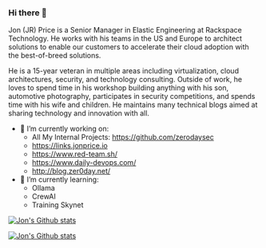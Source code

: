 ### Hi there 👋

Jon (JR) Price is a Senior Manager in Elastic Engineering at Rackspace Technology. He works with his teams in the US and Europe to architect solutions to enable our customers to accelerate their cloud adoption with the best-of-breed solutions.

He is a 15-year veteran in multiple areas including virtualization, cloud architectures, security, and technology consulting. Outside of work, he loves to spend time in his workshop building anything with his son, automotive photography, participates in security competitions, and spends time with his wife and children. He maintains many technical blogs aimed at sharing technology and innovation with all.

- 🔭 I’m currently working on:
  - All My Internal Projects: https://github.com/zerodaysec
  - https://links.jonprice.io
  - https://www.red-team.sh/
  - https://www.daily-devops.com/
  - http://blog.zer0day.net/
- 🌱 I’m currently learning:
  - Ollama
  - CrewAI
  - Training Skynet
 
<!--
- 👯 I’m looking to collaborate on ...
- 💬 Ask me about
- 📫 How to reach me: ...
- 😄 Pronouns: ...
- ⚡ Fun fact: ...
-->

[![Jon's Github stats](https://github-readme-stats.vercel.app/api/top-langs/?username=mrc0der&layout=compact)](https://github.com/mrc0der)

[![Jon's Github stats](https://github-readme-stats.vercel.app/api?username=mrc0der&count_private=true&show_icons=true&theme=dark#gh-dark-mode-only&show=reviews,discussions_started,discussions_answered,prs_merged,prs_merged_percentage)](https://github.com/mrc0der)
